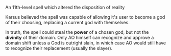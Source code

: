 An 11th-level spell which altered the disposition of reality

Karsus believed the spell was capable of allowing it's user to become a god of their choosing, replacing a current god with themselves. 

In truth, the spell could steal the **power** of a chosen god, but not the **divinity** of their domain. Only AO himself can recognize and approve a domain shift unless a God is outright slain, in which case AO would still have to recognize their replacement (usually the slayer).